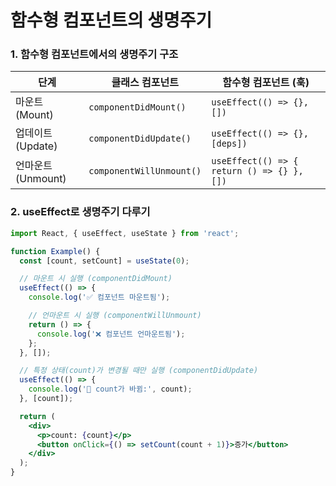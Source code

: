 # 함수형 컴포넌트의 생명주기


### 1. 함수형 컴포넌트에서의 생명주기 구조

| 단계             | 클래스 컴포넌트            | 함수형 컴포넌트 (훅)                        |
|------------------|----------------------------|---------------------------------------------|
| 마운트(Mount)    | `componentDidMount()`      | `useEffect(() => {}, [])`                   |
| 업데이트(Update) | `componentDidUpdate()`     | `useEffect(() => {}, [deps])`               |
| 언마운트(Unmount)| `componentWillUnmount()`   | `useEffect(() => { return () => {} }, [])`  |


### 2. useEffect로 생명주기 다루기
```jsx
import React, { useEffect, useState } from 'react';

function Example() {
  const [count, setCount] = useState(0);

  // 마운트 시 실행 (componentDidMount)
  useEffect(() => {
    console.log('✅ 컴포넌트 마운트됨');

    // 언마운트 시 실행 (componentWillUnmount)
    return () => {
      console.log('❌ 컴포넌트 언마운트됨');
    };
  }, []);

  // 특정 상태(count)가 변경될 때만 실행 (componentDidUpdate)
  useEffect(() => {
    console.log('🔄 count가 바뀜:', count);
  }, [count]);

  return (
    <div>
      <p>count: {count}</p>
      <button onClick={() => setCount(count + 1)}>증가</button>
    </div>
  );
}
```

